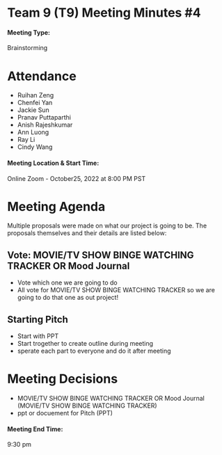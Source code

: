 # Team 9 (T9) Meeting Minutes #4

#### Meeting Type:
Brainstorming

# Attendance

* Ruihan Zeng
* Chenfei Yan
* Jackie Sun
* Pranav Puttaparthi
* Anish Rajeshkumar
* Ann Luong
* Ray Li
* Cindy Wang    

#### Meeting Location & Start Time:
Online Zoom - October25, 2022 at 8:00 PM PST

# Meeting Agenda

Multiple proposals were made on what our project is going to be. The proposals themselves and their details are listed below:

## Vote: MOVIE/TV SHOW BINGE WATCHING TRACKER OR Mood Journal
- Vote which one we are going to do
- All vote for MOVIE/TV SHOW BINGE WATCHING TRACKER so we are going to do that one as out project!

## Starting Pitch
- Start with PPT
- Start trogether to create outline during meeting
- sperate each part to everyone and do it after meeting
  

# Meeting Decisions
- MOVIE/TV SHOW BINGE WATCHING TRACKER OR Mood Journal (MOVIE/TV SHOW BINGE WATCHING TRACKER)
- ppt or docuement for Pitch (PPT)

#### Meeting End Time:
9:30 pm 